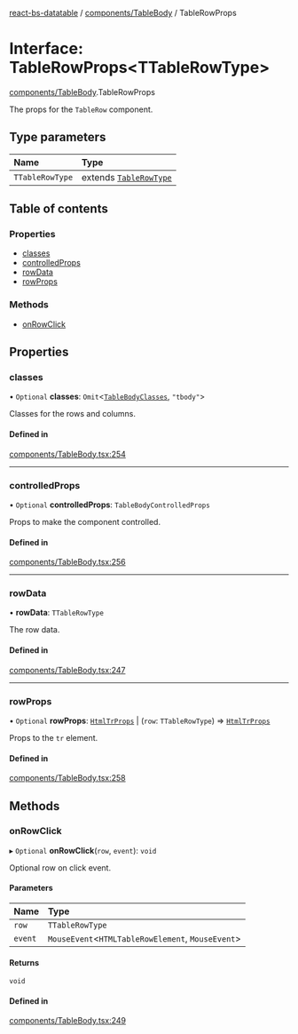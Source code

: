 [react-bs-datatable](../README.md) / [components/TableBody](../modules/components_TableBody.md) / TableRowProps

# Interface: TableRowProps<TTableRowType\>

[components/TableBody](../modules/components_TableBody.md).TableRowProps

The props for the `TableRow` component.

## Type parameters

| Name | Type |
| :------ | :------ |
| `TTableRowType` | extends [`TableRowType`](../modules/helpers_types.md#tablerowtype) |

## Table of contents

### Properties

- [classes](components_TableBody.TableRowProps.md#classes)
- [controlledProps](components_TableBody.TableRowProps.md#controlledprops)
- [rowData](components_TableBody.TableRowProps.md#rowdata)
- [rowProps](components_TableBody.TableRowProps.md#rowprops)

### Methods

- [onRowClick](components_TableBody.TableRowProps.md#onrowclick)

## Properties

### classes

• `Optional` **classes**: `Omit`<[`TableBodyClasses`](components_TableBody.TableBodyClasses.md), ``"tbody"``\>

Classes for the rows and columns.

#### Defined in

[components/TableBody.tsx:254](https://github.com/imballinst/react-bs-datatable/blob/a4ddc10/src/components/TableBody.tsx#L254)

___

### controlledProps

• `Optional` **controlledProps**: `TableBodyControlledProps`

Props to make the component controlled.

#### Defined in

[components/TableBody.tsx:256](https://github.com/imballinst/react-bs-datatable/blob/a4ddc10/src/components/TableBody.tsx#L256)

___

### rowData

• **rowData**: `TTableRowType`

The row data.

#### Defined in

[components/TableBody.tsx:247](https://github.com/imballinst/react-bs-datatable/blob/a4ddc10/src/components/TableBody.tsx#L247)

___

### rowProps

• `Optional` **rowProps**: [`HtmlTrProps`](../modules/components_TableBody.md#htmltrprops) \| (`row`: `TTableRowType`) => [`HtmlTrProps`](../modules/components_TableBody.md#htmltrprops)

Props to the `tr` element.

#### Defined in

[components/TableBody.tsx:258](https://github.com/imballinst/react-bs-datatable/blob/a4ddc10/src/components/TableBody.tsx#L258)

## Methods

### onRowClick

▸ `Optional` **onRowClick**(`row`, `event`): `void`

Optional row on click event.

#### Parameters

| Name | Type |
| :------ | :------ |
| `row` | `TTableRowType` |
| `event` | `MouseEvent`<`HTMLTableRowElement`, `MouseEvent`\> |

#### Returns

`void`

#### Defined in

[components/TableBody.tsx:249](https://github.com/imballinst/react-bs-datatable/blob/a4ddc10/src/components/TableBody.tsx#L249)
